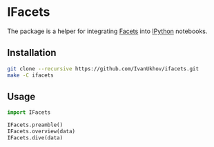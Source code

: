 # IFacets

The package is a helper for integrating [Facets] into [IPython] notebooks.

## Installation

```bash
git clone --recursive https://github.com/IvanUkhov/ifacets.git
make -C ifacets
```


## Usage

```python
import IFacets

IFacets.preamble()
IFacets.overview(data)
IFacets.dive(data)
```

[facets]: https://pair-code.github.io/facets/
[ipython]: https://ipython.org/
